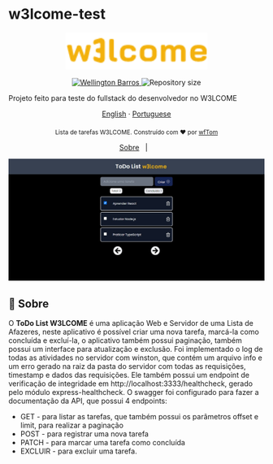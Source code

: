 # w3lcome-test

<p align="center">
   <img src="./.github/w3lcome-logo-standard-4.png" alt="W3LCOME" width="280"/>
</p>

<p align="center">
   <a href="https://www.linkedin.com/in/wellington-barros-593ba0137/">
      <img alt="Wellington Barros" src="https://img.shields.io/badge/-Wellington%20Barros-8257E5?style=flat&logo=Linkedin&logoColor=white" />
   </a>
  <img alt="Repository size" src="https://img.shields.io/github/repo-size/wfTom/nlw-2-proffy?color=774DD6">
</p>

Projeto feito para teste do fullstack do desenvolvedor no W3LCOME

<p align="center">
    <a href="README.md">English</a>
    ·
    <a href="README-pt.md">Portuguese</a>
 </p>

<div align="center">
  <sub>Lista de tarefas W3LCOME. Construído com ❤︎ por
    <a href="https://github.com/wfTom">wfTom</a>
  </sub>
</div>

<p align="center">
  <a href="#bookmark-about">Sobre</a>&nbsp;&nbsp;&nbsp;|&nbsp;&nbsp;&nbsp;
</p>

<p align="center">
  <img alt="screenshot" width="650px" src="./.github/screenshot.jpeg" />
<p>
  
## :bookmark: Sobre

O **ToDo List W3LCOME** é uma aplicação Web e Servidor de uma Lista de Afazeres, neste aplicativo é possível criar uma nova tarefa, marcá-la como concluída e excluí-la, o aplicativo também possui paginação, também possui um interface para atualização e exclusão.
Foi implementado o log de todas as atividades no servidor com winston, que contém um arquivo info e um erro gerado na raiz da pasta do servidor com todas as requisições, timestamp e dados das requisições.
Ele também possui um endpoint de verificação de integridade em http://localhost:3333/healthcheck, gerado pelo módulo express-healthcheck.
O swagger foi configurado para fazer a documentação da API, que possui 4 endpoints:
- GET - para listar as tarefas, que também possui os parâmetros offset e limit, para realizar a paginação
- POST - para registrar uma nova tarefa
- PATCH - para marcar uma tarefa como concluída
- EXCLUIR - para excluir uma tarefa.
